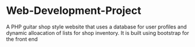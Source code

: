 # Web-Development-Project

A PHP guitar shop style website that uses a database for user profiles and dynamic alloacation of lists for shop inventory. 
It is built using bootstrap for the front end
